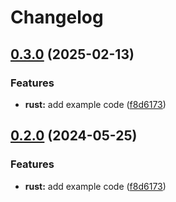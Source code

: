 # Changelog

## [0.3.0](https://github.com/vipultennr/release-please-monorepo-example/compare/hello_rust-v0.2.0...hello_rust@v0.3.0) (2025-02-13)


### Features

* **rust:** add example code ([f8d6173](https://github.com/vipultennr/release-please-monorepo-example/commit/f8d61736e63e4c1baf1d881c50556fa0ba6829d0))

## [0.2.0](https://github.com/amarjanica/release-please-monorepo-example/compare/hello_rust-v0.1.0...hello_rust@v0.2.0) (2024-05-25)


### Features

* **rust:** add example code ([f8d6173](https://github.com/amarjanica/release-please-monorepo-example/commit/f8d61736e63e4c1baf1d881c50556fa0ba6829d0))
